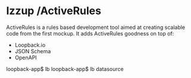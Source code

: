 # Izzup /ActiveRules
ActiveRules is a rules based development tool aimed at creating scalable code from the first mockup.
It adds ActiveRules goodness on top of:
* Loopback.io
* JSON Schema
* OpenAPI

loopback-app$ lb
loopback-app$ lb datasource